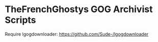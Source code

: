 # TheFrenchGhostys GOG Archivist Scripts

Require lgogdownloader: https://github.com/Sude-/lgogdownloader